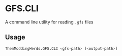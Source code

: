 # GFS.CLI

A command line utility for reading `.gfs` files

## Usage

```sh
ThemModdingHerds.GFS.CLI <gfs-path> [<output-path>]
```
